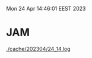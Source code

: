Mon 24 Apr 14:46:01 EEST 2023
# JAM
<a href='./cache/202304/24_14.log'>./cache/202304/24_14.log</a>
